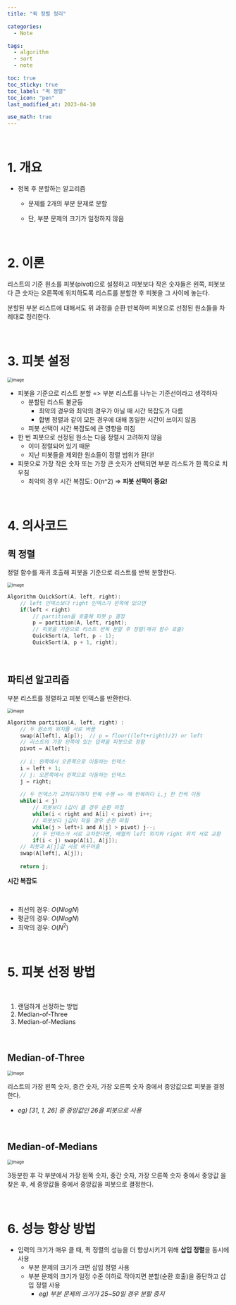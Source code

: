 ```yaml
---
title: "퀵 정렬 정리"

categories:
  - Note

tags:
  - algorithm
  - sort
  - note

toc: true
toc_sticky: true
toc_label: "퀵 정렬"
toc_icon: "pen"
last_modified_at: 2023-04-10

use_math: true 
---
```


<br>

# **1. 개요**

* 정복 후 분할하는 알고리즘

  * 문제를 2개의 부분 문제로 분할

  * 단, 부분 문제의 크기가 일정하지 않음

<br>

# **2. 이론**

리스트의 기준 원소를 피봇(pivot)으로 설정하고 피봇보다 작은 숫자들은 왼쪽, 피봇보다 큰 숫자는 오른쪽에 위치하도록 리스트를 분할한 후 피봇을 그 사이에 놓는다.

분할된 부분 리스트에 대해서도 위 과정을 순환 반복하며 피봇으로 선정된 원소들을 차례대로 정리한다.

<br>

# 3. 피봇 설정

<img src="https://user-images.githubusercontent.com/93882395/230892968-f7f95500-0ea3-4926-8037-23f40b07e474.png" alt="image" style="zoom:67%;" /> 

 

* 피봇을 기준으로 리스트 분할 => 부분 리스트를 나누는 기준선이라고 생각하자
  * 분할된 리스트 불균등
    * 최악의 경우와 최악의 경우가 아닐 때 시간 복잡도가 다름
    * 합병 정렬과 같이 모든 경우에 대해 동일한 시간이 쓰이지 않음
  * 피봇 선택이 시간 복잡도에 큰 영향을 미침 
* 한 번 피봇으로 선정된 원소는 다음 정렬시 고려하지 않음
  * 이미 정렬되어 있기 때문
  * 지난 피봇들을 제외한 원소들이 정렬 범위가 된다!
* 피봇으로 가장 작은 숫자 또는 가장 큰 숫자가 선택되면 부분 리스트가 한 쪽으로 치우침
  * 최악의 경우 시간 복잡도: O(n^2) => **피봇 선택이 중요!**

<br>

# **4. 의사코드**

## **퀵 정렬** 

정렬 함수를 재귀 호출해 피봇을 기준으로 리스트를 반복 분할한다.

<img src="https://user-images.githubusercontent.com/93882395/230892994-aa035dc2-6a43-4c6b-bf2d-10c2dac311f4.png" alt="image" style="zoom:67%;" />  

```c
Algorithm QuickSort(A, left, right):
	// left 인덱스보다 right 인덱스가 왼쪽에 있으면
    if(left < right) 
        // partition을 호출해 피봇 p 결정
        p = partition(A, left, right);
		// 피봇을 기준으로 리스트 반복 분할 후 정렬(재귀 함수 호출)
        QuickSort(A, left, p - 1);
        QuickSort(A, p + 1, right);
```

<br>

## **파티션 알고리즘**

부분 리스트를 정렬하고 피봇 인덱스를 반환한다.

<img src="https://user-images.githubusercontent.com/93882395/230893014-75c0f1c4-b083-44ad-ae0b-6e722e15d7b4.png" alt="image" style="zoom:67%;" />  


```c
Algorithm partition(A, left, right) :
    // 두 원소의 위치를 서로 바꿈
    swap(A[left], A[p]);  // p = floor((left+right)/2) or left
    // 리스트의 가장 왼쪽에 있는 입력을 피봇으로 정함
    pivot = A[left];
    
    // i: 왼쪽에서 오른쪽으로 이동하는 인덱스
    i = left + 1; 
    // j: 오른쪽에서 왼쪽으로 이동하는 인덱스
    j = right; 
    
    // 두 인덱스가 교차되기까지 반복 수행 => 매 반복마다 i,j 한 칸씩 이동
    while(i < j)
    	// 피봇보다 i값이 클 경우 순환 마침
        while(i < right and A[i] < pivot) i++; 
        // 피봇보다 j값이 작을 경우 순환 마침
        while(j > left+1 and A[j] > pivot) j--; 
        // 두 인덱스가 서로 교차한다면, 배열의 left 위치와 right 위치 서로 교환
        if(i < j) swap(A[i], A[j]);
    // 피봇과 A[j]값 서로 바꾸어줌
    swap(A[left], A[j]); 
    
    return j;
```

**시간 복잡도**

<br>

* 최선의 경우: $O(N log N)$
* 평균의 경우: $O(N log N)$
* 최악의 경우: $O(N^{2})$

<br>

# **5. 피봇 선정 방법**

<br>

1. 랜덤하게 선정하는 방법
2. Median-of-Three
3. Median-of-Medians

<br>

## **Median-of-Three**



<img src="https://user-images.githubusercontent.com/93882395/230893045-3e410422-7665-4340-8746-47382f2c706b.png" alt="image" style="zoom:67%;" />  



리스트의 가장 왼쪽 숫자, 중간 숫자, 가장 오른쪽 숫자 중에서 중앙값으로 피봇을 결정한다.

* *eg) [31, 1, 26] 중 중앙값인 26을 피봇으로 사용*

<br>

## **Median-of-Medians**



<img src="https://user-images.githubusercontent.com/93882395/230893068-fa6447c5-3942-468b-bc33-49b3a7c70ba6.png" alt="image" style="zoom:67%;" />  



3등분한 후 각 부분에서 가장 왼쪽 숫자, 중간 숫자, 가장 오른쪽 숫자 중에서 중앙값 
을 찾은 후, 세 중앙값들 중에서 중앙값을 피봇으로 결정한다.

<br>

# **6. 성능 향상 방법**

* 입력의 크기가 매우 클 때, 퀵 정렬의 성능을 더 향상시키기 위해 **삽입  정렬**을 동시에 사용
  * 부분 문제의 크기가 크면 삽입 정렬 사용
  * 부분 문제의 크기가 일정 수준 이하로 작아지면 분할(순환 호출)을 중단하고 삽입 정렬 사용
    * *eg) 부분 문제의 크기가 25~50일 경우 분할 중지*
